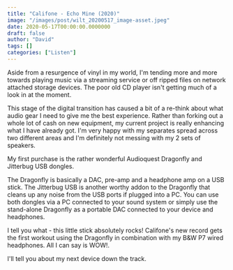 ```yaml
---
title: "Califone - Echo Mine (2020)"
image: "/images/post/wilt_20200517_image-asset.jpeg"
date: 2020-05-17T00:00:00.0000000
draft: false
author: "David"
tags: []
categories: ["Listen"]
---
```

Aside from a resurgence of vinyl in my world, I'm tending more and more towards playing music via a streaming service or off ripped files on network attached storage devices. The poor old CD player isn't getting much of a look in at the moment.   
  
This stage of the digital transition has caused a bit of a re-think about what audio gear I need to give me the best experience.   Rather than forking out a whole lot of cash on new equipment, my current project is really enhancing what I have already got. I'm very happy with my separates spread across two different areas and I'm definitely not messing with my 2 sets of speakers.    
  
My first purchase is the rather wonderful Audioquest Dragonfly and Jitterbug USB dongles.   
  
The Dragonfly is basically a DAC, pre-amp and a headphone amp on a USB stick. The Jitterbug USB is another worthy addon to the Dragonfly that cleans up any noise from the USB ports if plugged into a PC. You can use both dongles via a PC connected to your sound system or simply use the stand-alone Dragonfly as a portable DAC connected to your device and headphones.   
  
I tell you what - this little stick absolutely rocks!  Califone's new record gets the first workout using the Dragonfly in combination with my B&W P7 wired headphones. All I can say is WOW!.

I'll tell you about my next device down the track.